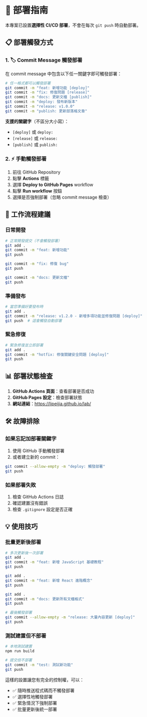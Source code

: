 # 🚀 部署指南

本專案已設置**選擇性 CI/CD 部署**，不會在每次 `git push` 時自動部署。

## 📋 部署觸發方式

### 1. 🏷️ Commit Message 觸發部署

在 commit message 中包含以下任一關鍵字即可觸發部署：

```bash
# 任一格式都可以觸發部署
git commit -m "feat: 新增功能 [deploy]"
git commit -m "fix: 修復問題 [release]"
git commit -m "docs: 更新文檔 [publish]"
git commit -m "deploy: 發布新版本"
git commit -m "release: v1.0.0"
git commit -m "publish: 更新部落格文章"
```

**支援的關鍵字**（不區分大小寫）：
- `[deploy]` 或 `deploy:`
- `[release]` 或 `release:`
- `[publish]` 或 `publish:`

### 2. ⚡ 手動觸發部署

1. 前往 GitHub Repository
2. 點擊 **Actions** 標籤
3. 選擇 **Deploy to GitHub Pages** workflow
4. 點擊 **Run workflow** 按鈕
5. 選擇是否強制部署（忽略 commit message 檢查）

## 🔄 工作流程建議

### 日常開發
```bash
# 正常開發提交（不會觸發部署）
git add .
git commit -m "feat: 新增功能"
git push

git commit -m "fix: 修復 bug"
git push

git commit -m "docs: 更新文檔"
git push
```

### 準備發布
```bash
# 當您準備好要發布時
git add .
git commit -m "release: v1.2.0 - 新增多項功能並修復問題 [deploy]"
git push  # 這會觸發自動部署
```

### 緊急修復
```bash
# 緊急修復並立即部署
git add .
git commit -m "hotfix: 修復關鍵安全問題 [deploy]"
git push
```

## 📊 部署狀態檢查

1. **GitHub Actions 頁面**：查看部署是否成功
2. **GitHub Pages 設定**：檢查部署狀態
3. **網站連結**：https://lipeijia.github.io/lab/

## 🛠️ 故障排除

### 如果忘記加部署關鍵字
1. 使用 GitHub 手動觸發部署
2. 或者建立新的 commit：
```bash
git commit --allow-empty -m "deploy: 觸發部署"
git push
```

### 如果部署失敗
1. 檢查 GitHub Actions 日誌
2. 確認建置沒有錯誤
3. 檢查 `.gitignore` 設定是否正確

## 💡 使用技巧

### 批量更新後部署
```bash
# 多次更新後一次部署
git add .
git commit -m "feat: 新增 JavaScript 基礎教程"
git push

git add .
git commit -m "feat: 新增 React 進階概念"
git push

git add .
git commit -m "docs: 更新所有文檔格式"
git push

# 最後觸發部署
git commit --allow-empty -m "release: 大量內容更新 [deploy]"
git push
```

### 測試建置但不部署
```bash
# 本地測試建置
npm run build

# 提交但不部署
git commit -m "test: 測試新功能"
git push
```

這樣的設置讓您有完全的控制權，可以：
- ✅ 隨時推送程式碼而不觸發部署
- ✅ 選擇性地觸發部署
- ✅ 緊急情況下強制部署
- ✅ 批量更新後統一部署
